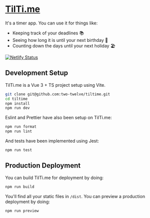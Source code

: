 # [TilTi.me](https://tilti.me/)

It's a timer app. You can use it for things like:

- Keeping track of your deadlines 📚
- Seeing how long it is until your next birthday 🎂
- Counting down the days until your next holiday 🏖️

[![Netlify Status](https://api.netlify.com/api/v1/badges/bf156c24-1095-472d-85f7-f6a198573159/deploy-status)](https://app.netlify.com/sites/subtle-entremet-488072/deploys)



## Development Setup

TilTi.me is a Vue 3 + TS project setup using Vite.

```bash
git clone git@github.com:two-twelve/tiltime.git
cd tiltime
npm install
npm run dev
```

Eslint and Prettier have also been setup on TilTi.me:

```bash
npm run format
npm run lint
```

And tests have been implemented using Jest:

```bash
npm run test
```



## Production Deployment

You can build TilTi.me for deployment by doing:

```bash
npm run build
```

You'll find all your static files in `/dist`. You can preview a production deployment by doing:

```bash
npm run preview
```


